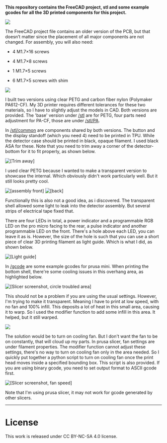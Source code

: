 **This repository contains the FreeCAD project, stl and some example gcodes for all the 3D printed components for this project.** 

![](D:\FreeCAD\projects\OMiGaS\.pic\assembly-isometric-view.png)

The FreeCAD project file contains an older version of the PCB, but that doesn’t matter since the placement of all major components are not changed. For assembly, you will also need:

- 4 M1.7×16 screws

- 4 M1.7×8 screws

- 1 M1.7×5 screws

- 6 M1.7×5 screws with shim

![](D:\FreeCAD\projects\OMiGaS\.pic\components.JPG)

I built two versions using clear PETG and carbon fiber nylon (Polymaker PA612-CF). My 3D printer requires different tolerances for these two materials, so I have to slightly adjust the models in CAD. Both versions are provided. The 'base' version under [/stl](stl) are for PETG, four parts need adjustment for PA-CF, those are under [/stl/PA](stl/PA).

In [/stl/common](stl/common) are components shared by both versions. The button and the display standoff (which you need 4) need to be printed in TPU. While the detector case should be printed in black, opaque filament. I used black ASA for these. Note that you need to trim away a corner of the detector-bottom for it to fit properly, as shown below.

![[Trim away]](D:\FreeCAD\projects\OMiGaS\.pic\cut-out.JPG)

I used clear PETG because I wanted to make a transparent version to showcase the internal. Which obviously didn't work particularly well. But it still looks pretty cool.

![[assembly front]](D:\FreeCAD\projects\OMiGaS\.pic\assembly-front.JPG)
![[back]](D:\FreeCAD\projects\OMiGaS\.pic\assembly-back.JPG)

Functionally this is also not a good idea, as i discovered. The transparent shell allowed some light to leak into the detector assembly. But several strips of electrical tape fixed that. 

There are four LEDs in total, a power indicator and a programmable RGB LED on the pro micro facing to the rear, a pulse indicator and another programmable LED on the front. There's a hole above each LED, you can leave it as is. However, the size of the hole is such that you can use a short piece of clear 3D printing filament as light guide. Which is what I did, as shown below.

![[Light guide]](D:\FreeCAD\projects\OMiGaS\.pic\light-guide.JPG)

In [/gcode](gcode) are some example gcodes for prusa mini. When printing the bottom shell, there're some cooling issues in this overhang area, as highlighted below. 

![[Slicer screenshot, circle troubled area]](D:\FreeCAD\projects\OMiGaS\.pic\overhang-modifier.png)

This should not be a problem if you are using the usual settings. However, I'm trying to make it transparent. Meaning I have to print at low speed, with no fan and 100% infill. This deposits a lot of heat in this small area, causing it to warp. So I used the modifier function to add some infill in this area. It helped, but it still warped.

![](D:\FreeCAD\projects\OMiGaS\.pic\modifier-infill.jpg)

The solution would be to turn on cooling fan. But I don't want the fan to be on constantly, that will cloud up my parts. In prusa slicer, fan settings are under filament properties. The modifier function cannot adjust these settings, there's no way to turn on cooling fan only in the area needed. So I quickly put together a python script to turn on cooling fan once the print head moves inside a specified bounding box. This script is also provided. If you are using binary gcode, you need to set output format to ASCII gcode first.

![[Slicer screenshot, fan speed]](D:\FreeCAD\projects\OMiGaS\.pic\modifier-fan.png)

Note that I'm using prusa slicer, it may not work for gcode generated by other slicers.

---

# License

This work is released under CC BY-NC-SA 4.0 license.
